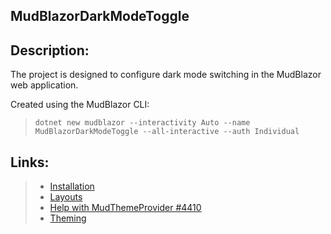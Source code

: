 ##  MudBlazorDarkModeToggle
## Description: 
The project is designed to configure dark mode switching in the MudBlazor web application.

Created using the MudBlazor CLI:
>  `dotnet new mudblazor --interactivity Auto --name MudBlazorDarkModeToggle --all-interactive --auth Individual`

## Links:
> - [Installation](https://mudblazor.com/getting-started/installation#online-playground)
> - [Layouts](https://www.mudblazor.com/getting-started/layouts#appbar-&-drawer) 
> - [Help with MudThemeProvider #4410](https://github.com/MudBlazor/MudBlazor/discussions/4410)
> - [Theming](https://mudblazor.com/customization/overview#dark-palette)
